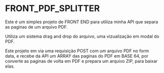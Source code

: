 # FRONT_PDF_SPLITTER

Este é um simples projeto de FRONT END para utiliza minha API que separa as paginas de um arquivo PDF.

Utiliza um sistema drag and drop do arquivo, uma vizualização em modal do PDF.

Este projeto em via uma requisição POST com um arquivo PDF no form data, e recebe da API um ARRAY das paginas do PDF em BASE 64,
por converte as paginas de volta em PDF e prepara um arquivo ZIP, para baixar elas.